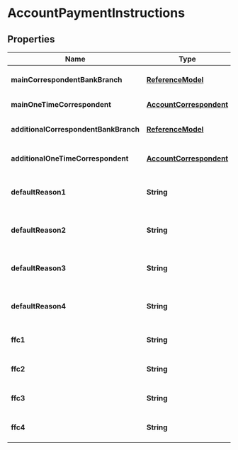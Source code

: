 
# AccountPaymentInstructions

## Properties
Name | Type | Description | Notes
------------ | ------------- | ------------- | -------------
**mainCorrespondentBankBranch** | [**ReferenceModel**](ReferenceModel.md) | Main correspondent branch. |  [optional]
**mainOneTimeCorrespondent** | [**AccountCorrespondent**](AccountCorrespondent.md) | Main One time correspondent. |  [optional]
**additionalCorrespondentBankBranch** | [**ReferenceModel**](ReferenceModel.md) | Additional correspondent branch. |  [optional]
**additionalOneTimeCorrespondent** | [**AccountCorrespondent**](AccountCorrespondent.md) | Additional One time correspondent. |  [optional]
**defaultReason1** | **String** | Default Payment Reason instructions 1. |  [optional]
**defaultReason2** | **String** | Default Payment Reason instructions 2. |  [optional]
**defaultReason3** | **String** | Default Payment Reason instructions 3. |  [optional]
**defaultReason4** | **String** | Default Payment Reason instructions 4. |  [optional]
**ffc1** | **String** | For further credit instructions 1. |  [optional]
**ffc2** | **String** | For further credit instructions 2. |  [optional]
**ffc3** | **String** | For further credit instructions 3. |  [optional]
**ffc4** | **String** | For further credit instructions 4. |  [optional]



